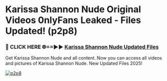 # Karissa Shannon Nude Original Videos 0nlyFans Leaked - Files Updated! (p2p8)

<h3>🔴 CLICK HERE 🌐==►► <a href="https://tinyurl.com/4mcuefdz" rel="nofollow">Karissa Shannon Nude Updated Files</a></h3>

Get Karissa Shannon Nude and all content. Now you can access all videos and pictures of Karissa Shannon Nude. New Updated Files 2025!

[![p2p8](https://i.imgur.com/StAQSOY.gif)](https://tinyurl.com/4mcuefdz)
